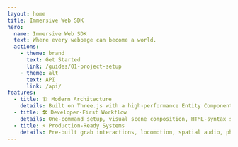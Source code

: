 ```yaml
---
layout: home
title: Immersive Web SDK
hero:
  name: Immersive Web SDK
  text: Where every webpage can become a world.
  actions:
    - theme: brand
      text: Get Started
      link: /guides/01-project-setup
    - theme: alt
      text: API
      link: /api/
features:
  - title: 🏗️ Modern Architecture
    details: Built on Three.js with a high-performance Entity Component System that scales from simple prototypes to complex applications.
  - title: 🛠️ Developer-First Workflow
    details: One-command setup, visual scene composition, HTML-syntax spatial UI authoring, and built-in emulation—no VR hardware required.
  - title: ⚡ Production-Ready Systems
    details: Pre-built grab interactions, locomotion, spatial audio, physics, and scene understanding systems that work seamlessly together.
---
```

